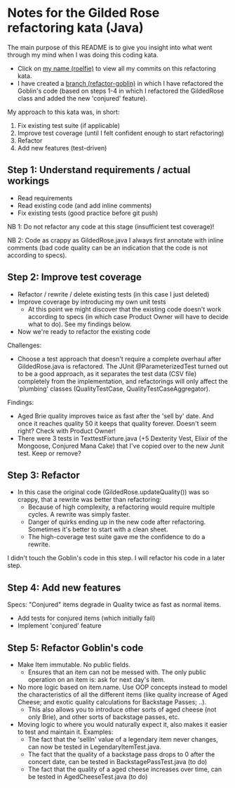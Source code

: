 # Notes for the Gilded Rose refactoring kata (Java)

The main purpose of this README is to give you insight into what went through my mind when I was doing this coding kata. 

- Click on [my name (roelfie)](https://github.com/roelfie/GildedRose-Refactoring-Kata/commits?author=roelfie) to view 
all my commits on this refactoring kata.
- I have created a [branch (refactor-goblin)](https://github.com/roelfie/GildedRose-Refactoring-Kata/tree/refactor-goblin) 
in which I have refactored the Goblin's code (based on steps 1-4 in which I refactored the GildedRose class and added 
the new 'conjured' feature).

My approach to this kata was, in short:

1. Fix existing test suite (if applicable)
2. Improve test coverage (until I felt confident enough to start refactoring)
3. Refactor
4. Add new features (test-driven)

## Step 1: Understand requirements / actual workings

- Read requirements
- Read existing code (and add inline comments)
- Fix existing tests (good practice before git push)

NB 1: Do not refactor any code at this stage (insufficient test coverage)!

NB 2: Code as crappy as GildedRose.java I always first annotate with inline comments 
(bad code quality can be an indication that the code is not according to specs).
 
## Step 2: Improve test coverage 

- Refactor / rewrite / delete existing tests (in this case I just deleted) 
- Improve coverage by introducing my own unit tests
  - At this point we might discover that the existing code doesn't work according to specs 
  (in which case Product Owner will have to decide what to do). See my findings below. 
- Now we're ready to refactor the existing code

Challenges: 
- Choose a test approach that doesn't require a complete overhaul after GildedRose.java is refactored. The JUnit 
@ParameterizedTest turned out to be a good approach, as it separates the test data (CSV file) completely from the 
implementation, and refactorings will only affect the 'plumbing' classes (QualityTestCase, QualityTestCaseAggregator).

Findings:
- Aged Brie quality improves twice as fast after the 'sell by' date. And once it reaches quality 50 it keeps that 
quality forever. Doesn't seem right? Check with Product Owner!
- There were 3 tests in TexttestFixture.java (+5 Dexterity Vest, Elixir of the Mongoose, Conjured Mana Cake) that I've 
copied over to the new Junit test. Keep or remove?

## Step 3: Refactor

- In this case the original code (GildedRose.updateQuality()) was so crappy, that a rewrite was better than refactoring:
  - Because of high complexity, a refactoring would require multiple cycles. A rewrite was simply faster.
  - Danger of quirks ending up in the new code after refactoring. Sometimes it's better to start with a clean sheet.
  - The high-coverage test suite gave me the confidence to do a rewrite. 

I didn't touch the Goblin's code in this step. I will refactor his code in a later step.

## Step 4: Add new features

Specs: "Conjured" items degrade in Quality twice as fast as normal items.

- Add tests for conjured items (which initially fail)
- Implement 'conjured' feature

## Step 5: Refactor Goblin's code

- Make Item immutable. No public fields.
  - Ensures that an item can not be messed with. The only public operation on an item is: ask for next day's item.
- No more logic based on item.name. Use OOP concepts instead to model the characteristics of all the different items 
(like quality increase of Aged Cheese; and exotic quality calculations for Backstage Passes; ..).
  - This also allows you to introduce other sorts of aged cheese (not only Brie), and other sorts of backstage passes, etc.
- Moving logic to where you would naturally expect it, also makes it easier to test and maintain it. Examples:
  - The fact that the 'sellIn' value of a legendary item never changes, can now be tested in LegendaryItemTest.java.
  - The fact that the quality of a backstage pass drops to 0 after the concert date, can be tested in BackstagePassTest.java (to do)
  - The fact that the quality of a aged cheese increases over time, can be tested in AgedCheeseTest.java (to do)

